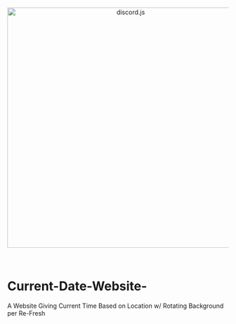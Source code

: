 <div align="center">
  <br />
  <p>
    <a href="https://www.npmjs.com/package/pokemon-random"><img src="https://d2v9y0dukr6mq2.cloudfront.net/video/thumbnail/uh59Wh0/wall-clock-cartoon-illustration-hand-drawn-animation-transparent_4krfvhu__F0004.png" width="546" alt="discord.js" /></a>
  </p>
  
</div>

<br>

# Current-Date-Website-
A Website Giving Current Time Based on Location w/ Rotating Background per Re-Fresh
